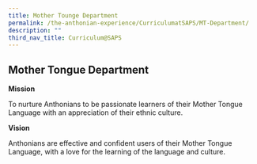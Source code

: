 ```yaml
---
title: Mother Tounge Department
permalink: /the-anthonian-experience/CurriculumatSAPS/MT-Department/
description: ""
third_nav_title: Curriculum@SAPS
---
```

## Mother Tongue Department

**Mission**

To nurture Anthonians to be passionate learners of their Mother Tongue Language with an appreciation of their ethnic culture.

**Vision**

Anthonians are effective and confident users of their Mother Tongue Language, with a love for the learning of the language and culture.

